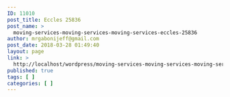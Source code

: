 ```yaml
---
ID: 11010
post_title: Eccles 25836
post_name: >
  moving-services-moving-services-moving-services-eccles-25836
author: mrgabonijeff@gmail.com
post_date: 2018-03-28 01:49:40
layout: page
link: >
  http://localhost/wordpress/moving-services-moving-services-moving-services-eccles-25836/
published: true
tags: [ ]
categories: [ ]
---
```

